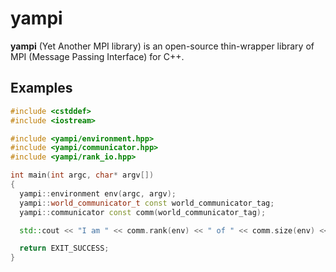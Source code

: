 # yampi

**yampi** (Yet Another MPI library) is an open-source thin-wrapper library of MPI (Message Passing Interface) for C++.

## Examples

```cpp
#include <cstddef>
#include <iostream>

#include <yampi/environment.hpp>
#include <yampi/communicator.hpp>
#include <yampi/rank_io.hpp>

int main(int argc, char* argv[])
{
  yampi::environment env(argc, argv);
  yampi::world_communicator_t const world_communicator_tag;
  yampi::communicator const comm(world_communicator_tag);

  std::cout << "I am " << comm.rank(env) << " of " << comm.size(env) << std::endl;

  return EXIT_SUCCESS;
}
```

